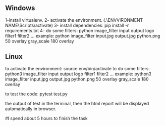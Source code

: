 ## Windows
1-install virtualenv.
2- activate the environment. (.\ENVVIRONMENT NAME\Scripts\activate)
3- install dependencies:
    pip install -r requirements.txt
4- do some filters:
    python image_filter input output logo filter1 filter2 ...
    example:
    python image_filter input.jpg output.jpg python.png 50 overlay gray_scale 180 overlay

## Linux
to activate the environment:
source env/bin/activate
to do some filters:
python3 image_filter input output logo filter1 filter2 ...
example:
python3 image_filter input.jpg output.jpg python.png 50 overlay gray_scale 180 overlay


to test the code:
pytest test.py

the output of test in the terminal, then the html report will be displayed automatically in browser.



#I spend about 5 hours to finish the task
